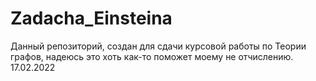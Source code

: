 # Zadacha_Einsteina
Данный репозиторий, создан для сдачи курсовой работы по Теории графов, надеюсь это хоть как-то поможет моему не отчислению. 17.02.2022
